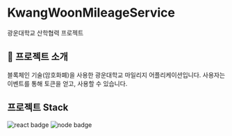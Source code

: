 # KwangWoonMileageService
광운대학교 산학협력 프로젝트

## 🔎 프로젝트 소개
블록체인 기술(암호화폐)을 사용한 광운대학교 마일리지 어플리케이션입니다.
사용자는 이벤트를 통해 토큰을 얻고, 사용할 수 있습니다.

## 프로젝트 Stack
![react badge](http://img.shields.io/badge/react-16.13.1-blue?style=flat&logo=react)
![node badge](http://img.shields.io/badge/node-12.14.1-green?style=flat&logo=Node.js)

